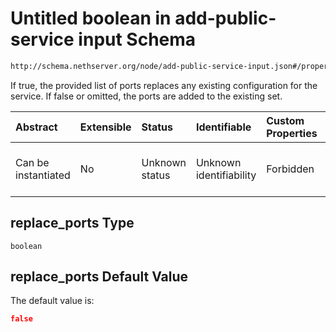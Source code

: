 # Untitled boolean in add-public-service input Schema

```txt
http://schema.nethserver.org/node/add-public-service-input.json#/properties/replace_ports
```

If true, the provided list of ports replaces any existing configuration for the service. If false or omitted, the ports are added to the existing set.

| Abstract            | Extensible | Status         | Identifiable            | Custom Properties | Additional Properties | Access Restrictions | Defined In                                                                                   |
| :------------------ | :--------- | :------------- | :---------------------- | :---------------- | :-------------------- | :------------------ | :------------------------------------------------------------------------------------------- |
| Can be instantiated | No         | Unknown status | Unknown identifiability | Forbidden         | Allowed               | none                | [add-public-service-input.json\*](node/add-public-service-input.json "open original schema") |

## replace\_ports Type

`boolean`

## replace\_ports Default Value

The default value is:

```json
false
```
